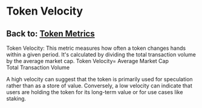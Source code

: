 # Token Velocity

## Back to: [Token Metrics](token_metrics)

Token Velocity: This metric measures how often a token changes hands within a given period. It's calculated by dividing the total transaction volume by the average market cap.
Token Velocity= 
Average Market Cap
Total Transaction Volume
​
 
A high velocity can suggest that the token is primarily used for speculation rather than as a store of value. Conversely, a low velocity can indicate that users are holding the token for its long-term value or for use cases like staking.


